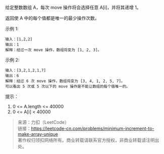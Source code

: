 给定整数数组 A，每次 move 操作将会选择任意 A[i]，并将其递增 1。

返回使 A 中的每个值都是唯一的最少操作次数。

示例 1:
```
输入：[1,2,2]
输出：1
解释：经过一次 move 操作，数组将变为 [1, 2, 3]。
```

示例 2:
```
输入：[3,2,1,2,1,7]
输出：6
解释：经过 6 次 move 操作，数组将变为 [3, 4, 1, 2, 5, 7]。
可以看出 5 次或 5 次以下的 move 操作是不能让数组的每个值唯一的。
```

提示：
1. 0 <= A.length <= 40000
2. 0 <= A[i] < 40000

> 来源：力扣（LeetCode）  
> 链接：https://leetcode-cn.com/problems/minimum-increment-to-make-array-unique  
> 著作权归领扣网络所有。商业转载请联系官方授权，非商业转载请注明出处。  